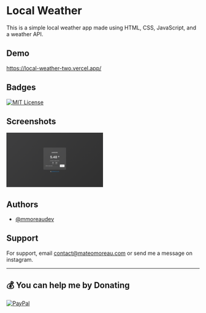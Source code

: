 
# Local Weather

This is a simple local weather app made using HTML, CSS, JavaScript, and a weather API.                


## Demo

https://local-weather-two.vercel.app/


## Badges

[![MIT License](https://img.shields.io/badge/License-MIT-green.svg)](https://choosealicense.com/licenses/mit/)


## Screenshots

<img src="https://raw.githubusercontent.com/mmoreaudev/local-weather/main/screenshots/1.png" width="50%">


## Authors

- [@mmoreaudev](https://www.github.com/octokatherine)
## Support

For support, email contact@mateomoreau.com or send me a message on instagram.

---
## 💰 You can help me by Donating
  [![PayPal](https://img.shields.io/badge/PayPal-00457C?style=for-the-badge&logo=paypal&logoColor=white)](https://paypal.me/PayPal.me/mateomoreaw) 
